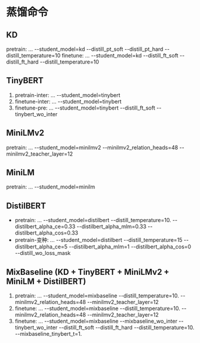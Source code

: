 # 蒸馏命令
## KD
pretrain: ... --student_model=kd --distill_pt_soft --distill_pt_hard --distill_temperature=10
finetune: ... --student_model=kd --distill_ft_soft --distill_ft_hard --distill_temperature=10

## TinyBERT
1. pretrain-inter: ... --student_model=tinybert
2. finetune-inter: ... --student_model=tinybert
3. finetune-pre: ... --student_model=tinybert --distill_ft_soft --tinybert_wo_inter

## MiniLMv2
pretrain: ... --student_model=minilmv2 --minilmv2_relation_heads=48 --minilmv2_teacher_layer=12

## MiniLM
pretrain: ... --student_model=minilm

## DistilBERT
- pretrain: ... --student_model=distilbert --distill_temperature=10. --distilbert_alpha_ce=0.33 --distilbert_alpha_mlm=0.33 --distilbert_alpha_cos=0.33
- pretrain-变种: ... --student_model=distilbert --distill_temperature=15 --distilbert_alpha_ce=5 --distilbert_alpha_mlm=1 --distilbert_alpha_cos=0 --distill_wo_loss_mask

## MixBaseline (KD + TinyBERT + MiniLMv2 + MiniLM + DistilBERT)
1. pretrain: ... --student_model=mixbaseline --distill_temperature=10. --minilmv2_relation_heads=48 --minilmv2_teacher_layer=12
2. finetune: ... --student_model=mixbaseline --distill_temperature=10. --minilmv2_relation_heads=48 --minilmv2_teacher_layer=12
3. finetune: ... --student_model=mixbaseline --mixbaseline_wo_inter --tinybert_wo_inter --distill_ft_soft --distill_ft_hard --distill_temperature=10. --mixbaseline_tinybert_t=1.
